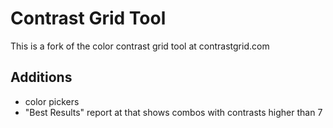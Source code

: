 # Contrast Grid Tool

This is a fork of the color contrast grid tool at contrastgrid.com

## Additions

- color pickers
- "Best Results" report at that shows combos with contrasts higher than 7
